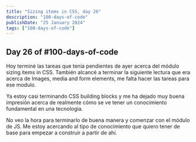 ```yaml
---
title: "Sizing items in CSS, day 26"
description: "100-days-of-code"
publishDate: "25 January 2024"
tags: ["100-days-of-code"]
---
```


## Day 26 of #100-days-of-code

Hoy terminé las tareas que tenía pendientes de ayer acerca del módulo
sizing items in CSS. También alcancé a terminar la siguiente lectura
que era acerca de Images, media and form elements, me falta hacer 
las tareas para ese modulo. 

Ya estoy casi terminando CSS building blocks y me ha dejado muy buena impresión
acerca de realmente cómo se ve tener un conocimiento fundamental en una tecnología.

No veo la hora para terminarlo de buena manera y comenzar con el módulo de JS.
Me estoy acercando al tipo de conocimiento que quiero tener de base para empezar
a construir a partir de ahí.

